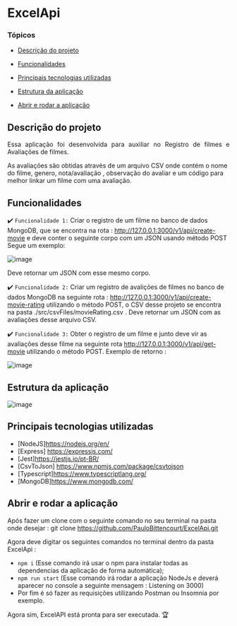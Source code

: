 # ExcelApi

### Tópicos 

- [Descrição do projeto](#descrição-do-projeto)

- [Funcionalidades](#funcionalidades)

- [Principais tecnologias utilizadas](#principais-tecnologias-utilizadas)

- [Estrutura da aplicação](#estrutura-da-aplicação)

- [Abrir e rodar a aplicação](#abrir-e-rodar-a-aplicação)

## Descrição do projeto 

<p align="justify">
 Essa aplicação foi desenvolvida para auxiliar no Registro de filmes e Avaliações de filmes.

As avaliações são obtidas através de um arquivo CSV onde contém o nome do filme, genero, nota/avaliação , observação do avaliar e um código para melhor linkar um filme com uma avaliação.

</p>

## Funcionalidades

:heavy_check_mark: `Funcionalidade 1:` Criar o registro de um filme no banco de dados MongoDB, que se encontra na rota : http://127.0.0.1:3000/v1/api/create-movie e deve conter o seguinte corpo com um JSON usando método POST 
Segue um exemplo:

![image](https://user-images.githubusercontent.com/77074764/220195943-d8535792-acb2-48e3-b5e1-5e06b40b5c55.png)

Deve retornar um JSON com esse mesmo corpo.

:heavy_check_mark: `Funcionalidade 2:` Criar um registro de avalições de filmes no banco de dados MongoDB na seguinte rota : http://127.0.0.1:3000/v1/api/create-movie-rating utilizando o método POST, o CSV desse projeto se encontra na pasta ./src/csvFiles/movieRating.csv .
Deve retornar um JSON com as avaliações desse arquivo CSV.

:heavy_check_mark: `Funcionalidade 3:` Obter o registro de um filme e junto deve vir as avaliações desse filme na seguinte rota http://127.0.0.1:3000/v1/api/get-movie utilizando o método POST.
Exemplo de retorno : 

![image](https://user-images.githubusercontent.com/77074764/220196195-ec4e5592-763b-42fc-b73f-8c9cd29c30b9.png)


## Estrutura da aplicação
![image](https://user-images.githubusercontent.com/77074764/220178317-38f2cc07-00d0-4ea0-9f34-1392e88eaec1.jpg)

## Principais tecnologias utilizadas

- [NodeJS]<https://nodejs.org/en/>
- [Express] <https://expressjs.com/>
- [Jest]<https://jestjs.io/pt-BR/>
- [CsvToJson] <https://www.npmjs.com/package/csvtojson>
- [Typescript]<https://www.typescriptlang.org/>
- [MongoDB]<https://www.mongodb.com/>

###

## Abrir e rodar a aplicação

Após fazer um clone com o seguinte comando no seu terminal na pasta onde desejar : git clone https://github.com/PauloBittencourt/ExcelApi.git

Agora deve digitar os seguintes comandos no terminal dentro da pasta ExcelApi :
- `npm i` (Esse comando irá usar o npm para instalar todas as dependencias da aplicação de forma automática);
- `npm run start` (Esse comando irá rodar a aplicação NodeJs e deverá aparecer no console a seguinte mensagem : Listening on 3000)
- Por fim é só fazer as requisições utilizando Postman ou Insomnia por exemplo.

Agora sim, ExcelAPI está pronta para ser executada. 🏆 

